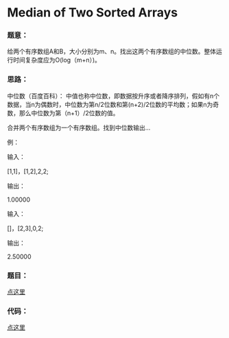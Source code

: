 #	Median of Two Sorted Arrays


###	题意：
给两个有序数组A和B，大小分别为m、n。找出这两个有序数组的中位数。整体运行时间复杂度应为O(log（m+n）)。

###	思路：
中位数（百度百科）：
中值也称中位数，即数据按升序或者降序排列，假如有n个数据，当n为偶数时，中位数为第n/2位数和第(n+2)/2位数的平均数；如果n为奇数，那么中位数为第（n+1）/2位数的值。

合并两个有序数组为一个有序数组。找到中位数输出...

例：

输入： 

[1,1]，[1,2],2,2;

输出：

1.00000

输入： 

[]，[2,3],0,2;

输出：

2.50000


###	题目：
<a href="https://leetcode.com/problems/median-of-two-sorted-arrays/" target="_blank">点这里</a>

### 代码：
<a href="./Median_of_Two_Sorted_Arrays.cpp">点这里</a>
